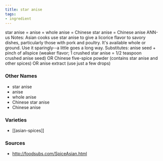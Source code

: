 ```yaml
---
title: star anise
tags:
- ingredient
---
```

star anise = anise = whole anise = Chinese star anise = Chinese anise ANN-us Notes: Asian cooks use star anise to give a licorice flavor to savory dishes, particularly those with pork and poultry. It's available whole or ground. Use it sparingly--a little goes a long way. Substitutes: anise seed + pinch of allspice (weaker flavor; 1 crushed star anise = 1/2 teaspoon crushed anise seed) OR Chinese five-spice powder (contains star anise and other spices) OR anise extract (use just a few drops)

### Other Names

* star anise
* anise
* whole anise
* Chinese star anise
* Chinese anise

### Varieties

* [[asian-spices]]

### Sources
* http://foodsubs.com/SpiceAsian.html
